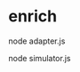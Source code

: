 # enrich

<!-- 1st run  adapter.js which consist of server socket which will send response to client socket -->

<!-- 2nd run node simulator.js which consist of client socket -->

<!-- 3rd packets.js consist of every packet value  -->

<!-- 4th packetTypes.js consist of tyoes of packets used -->

<!-- Running procedure: -->
node adapter.js 
<!-- will run on 7070 -->
node simulator.js
<!-- both server will run on different terminal at same time -->